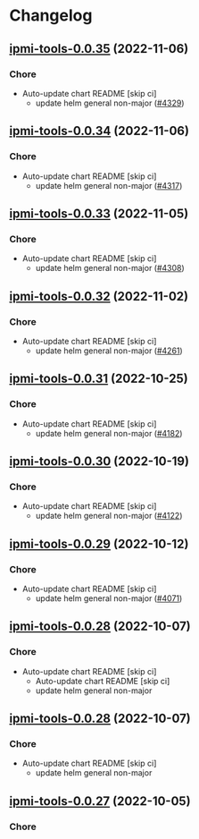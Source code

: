 # Changelog



## [ipmi-tools-0.0.35](https://github.com/truecharts/charts/compare/ipmi-tools-0.0.34...ipmi-tools-0.0.35) (2022-11-06)

### Chore

- Auto-update chart README [skip ci]
  - update helm general non-major ([#4329](https://github.com/truecharts/charts/issues/4329))




## [ipmi-tools-0.0.34](https://github.com/truecharts/charts/compare/ipmi-tools-0.0.33...ipmi-tools-0.0.34) (2022-11-06)

### Chore

- Auto-update chart README [skip ci]
  - update helm general non-major ([#4317](https://github.com/truecharts/charts/issues/4317))




## [ipmi-tools-0.0.33](https://github.com/truecharts/charts/compare/ipmi-tools-0.0.32...ipmi-tools-0.0.33) (2022-11-05)

### Chore

- Auto-update chart README [skip ci]
  - update helm general non-major ([#4308](https://github.com/truecharts/charts/issues/4308))




## [ipmi-tools-0.0.32](https://github.com/truecharts/charts/compare/ipmi-tools-0.0.31...ipmi-tools-0.0.32) (2022-11-02)

### Chore

- Auto-update chart README [skip ci]
  - update helm general non-major ([#4261](https://github.com/truecharts/charts/issues/4261))




## [ipmi-tools-0.0.31](https://github.com/truecharts/charts/compare/ipmi-tools-0.0.30...ipmi-tools-0.0.31) (2022-10-25)

### Chore

- Auto-update chart README [skip ci]
  - update helm general non-major ([#4182](https://github.com/truecharts/charts/issues/4182))




## [ipmi-tools-0.0.30](https://github.com/truecharts/charts/compare/ipmi-tools-0.0.29...ipmi-tools-0.0.30) (2022-10-19)

### Chore

- Auto-update chart README [skip ci]
  - update helm general non-major ([#4122](https://github.com/truecharts/charts/issues/4122))




## [ipmi-tools-0.0.29](https://github.com/truecharts/charts/compare/ipmi-tools-0.0.28...ipmi-tools-0.0.29) (2022-10-12)

### Chore

- Auto-update chart README [skip ci]
  - update helm general non-major ([#4071](https://github.com/truecharts/charts/issues/4071))




## [ipmi-tools-0.0.28](https://github.com/truecharts/charts/compare/ipmi-tools-0.0.27...ipmi-tools-0.0.28) (2022-10-07)

### Chore

- Auto-update chart README [skip ci]
  - Auto-update chart README [skip ci]
  - update helm general non-major




## [ipmi-tools-0.0.28](https://github.com/truecharts/charts/compare/ipmi-tools-0.0.27...ipmi-tools-0.0.28) (2022-10-07)

### Chore

- Auto-update chart README [skip ci]
  - update helm general non-major




## [ipmi-tools-0.0.27](https://github.com/truecharts/charts/compare/ipmi-tools-0.0.26...ipmi-tools-0.0.27) (2022-10-05)

### Chore

